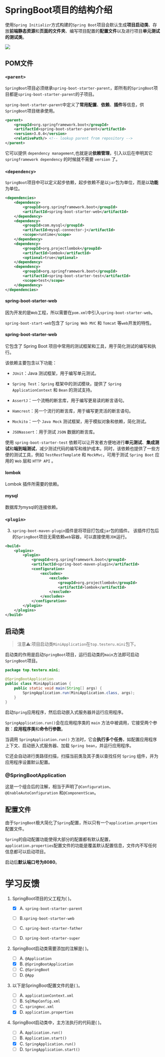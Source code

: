# SpringBoot项目的结构介绍

使用`Spring Initializr`方式构建的`Spring Boot`项目会默认生成**项目启动类**、存放**前端静态资源**和**页面的文件夹**、编写项目配置的**配置文件**以及进行项目**单元测试的测试类**。

![](https://cdn.jsdelivr.net/gh/TesterDevSoul/blog_pic/springboot/20230321115139.png)


## POM文件

### `<parent>`

`SpringBoot`项目必须继承`spring-boot-starter-parent`，即所有的`SpringBoot`项目都是`spring-boot-starter-parent`的子项目。

`spring-boot-starter-parent`中定义了**常用配置**、**依赖**、**插件**等信息，供`SpringBoot`项目继承使用。

```xml
<parent>
    <groupId>org.springframework.boot</groupId>
    <artifactId>spring-boot-starter-parent</artifactId>
    <version>3.0.4</version>
    <relativePath/> <!-- lookup parent from repository -->
</parent>
```

它可以提供 `dependency management`,也就是说**依赖管理**，引入以后在申明其它`springframework dependency` 的时候就不需要 `version` 了。

### `<dependency>`

`SpringBoot`项目中可以定义起步依赖，起步依赖不是以`jar`包为单位，而是以**功能**为单位。

```xml
<dependencies>
    <dependency>
        <groupId>org.springframework.boot</groupId>
        <artifactId>spring-boot-starter-web</artifactId>
    </dependency>
    <dependency>
        <groupId>com.mysql</groupId>
        <artifactId>mysql-connector-j</artifactId>
        <scope>runtime</scope>
    </dependency>
    <dependency>
        <groupId>org.projectlombok</groupId>
        <artifactId>lombok</artifactId>
        <optional>true</optional>
    </dependency>
    <dependency>
        <groupId>org.springframework.boot</groupId>
        <artifactId>spring-boot-starter-test</artifactId>
        <scope>test</scope>
    </dependency>
</dependencies>
```
#### spring-boot-starter-web

因为开发的是`Web`工程，所以需要在`pom.xml`中引入`spring-boot-starter-web`。

`spring-boot-start-web`包含了 `Spring Web MVC` 和 `Tomcat` 等`web`开发的特性。

#### spring-boot-starter-web

它包含了 Spring Boot 项目中常用的测试框架和工具，用于简化测试的编写和执行。

该依赖主要包含以下功能：

- `JUnit`：Java 测试框架，用于编写单元测试。

- `Spring Test`：`Spring` 框架中的测试模块，提供了 `Spring ApplicationContext` 和 `Bean` 的测试支持。

- `AssertJ`：一个流畅的断言库，用于编写更易读的断言语句。

- `Hamcrest`：另一个流行的断言库，用于编写更灵活的断言语句。

- `Mockito`：一个 `Java Mock` 测试框架，用于模拟对象和依赖，简化测试。

- `JSONassert`：用于测试 `JSON` 数据的断言库。

使用 `spring-boot-starter-test` 依赖可以让开发者方便地进行**单元测试**、**集成测试**和**端到端测试**，减少测试代码的编写和维护成本。同时，该依赖也提供了一些方便的测试工具，例如 `TestRestTemplat`e 和 `MockMvc`，可用于测试 `Spring Boot` 应用的 `Web` 层和 `HTTP API` 。

#### lombok

Lombok 插件所需要的依赖。

#### mysql

数据库为mysql的连接依赖。

### `<plugin>`

3. `spring-boot-maven-plugin`插件是将项目打包成`jar`包的插件。 该插件打包后的`SpringBoot`项目无需依赖`web`容器，可以直接使用`JDK`运行。

```xml
<build>
    <plugins>
        <plugin>
            <groupId>org.springframework.boot</groupId>
            <artifactId>spring-boot-maven-plugin</artifactId>
            <configuration>
                <excludes>
                    <exclude>
                        <groupId>org.projectlombok</groupId>
                        <artifactId>lombok</artifactId>
                    </exclude>
                </excludes>
            </configuration>
        </plugin>
    </plugins>
</build>
```



## 启动类

>注意⚠️:项目启动类`MiniApplication`在`top.testeru.mini`包下。

启动类的作用是启动`SpringBoot`项目，运行启动类的`main`方法即可启动`SpringBoot`项目。

```java
package top.testeru.mini;

@SpringBootApplication
public class MiniApplication {
    public static void main(String[] args) {
        SpringApplication.run(MiniApplication.class, args);
    }
}
```

启动`Spring`应用程序，然后启动嵌入式服务器并运行应用程序。

`SpringApplication.run()`会在应用程序类的 `main` 方法中被调用，它接受两个参数：**应用程序类**和**命令行参数**。

当调用 `SpringApplication.run()` 方法时，它会**执行多个任务**，如配置应用程序上下文、启动嵌入式服务器、加载 `Spring bean`，并运行应用程序。

它还会自动进行类路径扫描，扫描当前类及其子类以查找任何 `Spring` 组件，并为应用程序设置默认配置。

### @SpringBootApplication

这是一个组合后的注解，相当于声明了`@Configuration`、`@EnableAutoConfiguration` 和`@ComponentScan`。


## 配置文件

由于`SpringBoot`极大简化了`Spring`配置，所以只有一个`application.properties`配置文件。

`Spring`的自动配置功能使得大部分的配置都有默认配置，`application.properties`配置文件的功能是覆盖默认配置信息，文件内不写任何信息都可以启动项目。

启动后**默认端口号为8080**。


# 学习反馈

1. SpringBoot项目的父工程为( )。

   - [x] A. `spring-boot-starter-parent`
   - [ ] B.`spring-boot-starter-web`
   - [ ] C. `spring-boot-starter-father`
   - [ ] D. `spring-boot-starter-super`


2. SpringBoot启动类需要添加的注解是( )。

   - [ ] A. `@Application`
   - [x] B. `@SpringBootApplication`
   - [ ] C. `@SpringBoot`
   - [ ] D. `@App`

3. 以下是SpringBoot配置文件的是( )。

   - [ ] A. `applicationContext.xml`
   - [ ] B. `SqlMapConfig.xml`
   - [ ] C. `springmvc.xml`
   - [x] D. `application.properties`

4. SpringBoot启动类中，主方法执行的代码是( )。

   - [ ] A. `Application.run()`
   - [ ] B. `Application.start()`
   - [x] C. `SpringApplication.run()`
   - [ ] D. `SpringApplication.start()`